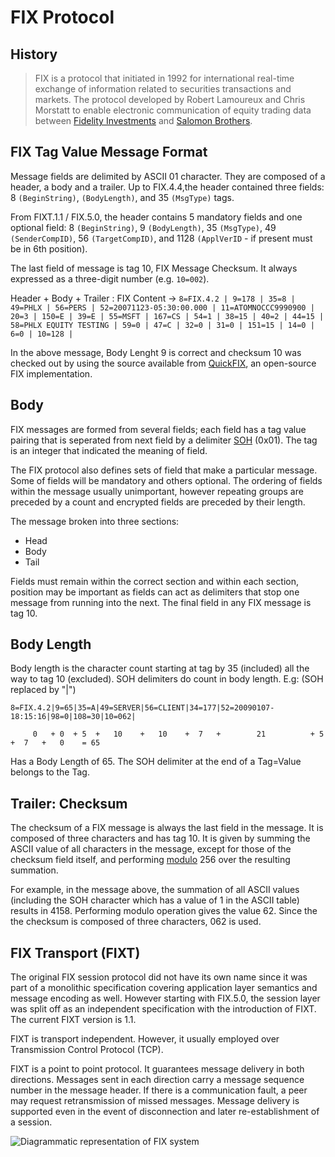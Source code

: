 # FIX Protocol

## History
>FIX is a protocol that initiated in 1992 for international real-time exchange of information related to securities transactions and markets. The
protocol developed by Robert Lamoureux and Chris Morstatt to enable electronic communication of equity trading data between [Fidelity Investments](https://www.fidelity.com/) and
[Salomon Brothers](https://en.wikipedia.org/wiki/Salomon_Brothers).

## FIX Tag Value Message Format

Message fields are delimited by ASCII 01 <start of header> character. They are composed of a header, a body and a trailer.
Up to FIX.4.4,the header contained three fields: 8 ```(BeginString)```, ```(BodyLength)```, and 35 ```(MsgType)``` tags.

From FIXT.1.1 / FIX.5.0, the header contains 5 mandatory fields and one optional field: 8 ```(BeginString)```, 9 ```(BodyLength)```, 35 ```(MsgType)```, 49 ```(SenderCompID)```, 56 ```(TargetCompID)```, and 1128 ```(ApplVerID``` - if present must be in 6th position).

The last field of message is tag 10, FIX Message Checksum. It always expressed as a three-digit number (e.g. ```10=002```).

Header + Body + Trailer : FIX Content ->
```8=FIX.4.2 | 9=178 | 35=8 | 49=PHLX | 56=PERS | 52=20071123-05:30:00.000 | 11=ATOMNOCCC9990900 | 20=3 | 150=E | 39=E | 55=MSFT | 167=CS | 54=1 | 38=15 | 40=2 | 44=15 | 58=PHLX EQUITY TESTING | 59=0 | 47=C | 32=0 | 31=0 | 151=15 | 14=0 | 6=0 | 10=128 | ```

In the above message, Body Lenght 9 is correct and checksum 10 was checked out by using the source available from [QuickFIX](https://en.wikipedia.org/wiki/QuickFIX), an open-source FIX implementation. 

## Body

FIX messages are formed from several fields; each field has a tag value pairing that is seperated from next field by a delimiter [SOH](https://en.wikipedia.org/wiki/C0_and_C1_control_codes#SOH) (0x01). The tag is an integer that indicated the meaning of field.

The FIX protocol also defines sets of field that make a particular message. Some of fields will be mandatory and others optional. The ordering of fields within the message usually unimportant, however repeating groups are preceded by a count and encrypted fields are preceded by their length.

The message broken into three sections:
- Head
- Body
- Tail

Fields must remain within the correct section and within each section, position may be important as fields can act as delimiters that stop one message from running into the next. The final field in any FIX message is tag 10.

## Body Length

Body length is the character count starting at tag by 35 (included) all the way to tag 10 (excluded). SOH delimiters do count in body length.
E.g: (SOH replaced by "|")

```8=FIX.4.2|9=65|35=A|49=SERVER|56=CLIENT|34=177|52=20090107-18:15:16|98=0|108=30|10=062|```

```     0   + 0  + 5  +   10    +   10    +  7   +        21          + 5  +  7   +   0    = 65```

Has a Body Length of 65. The SOH delimiter at the end of a Tag=Value belongs to the Tag.

## Trailer: Checksum

The checksum of a FIX message is always the last field in the message. It is composed of three characters and has tag 10. It is given by summing the ASCII value of all characters in the message, except for those of the checksum field itself, and performing [modulo](https://en.wikipedia.org/wiki/Modulo_operation) 256 over the resulting summation.

For example, in the message above, the summation of all ASCII values (including the SOH character which has a value of 1 in the ASCII table) results in 4158. Performing modulo operation gives the value 62. Since the the checksum is composed of three characters, 062 is used.

## FIX Transport (FIXT)

The original FIX session protocol did not have its own name since it was part of a monolithic specification covering application layer semantics and message encoding as well.
However starting with FIX.5.0, the session layer was split off as an independent specification with the introduction of FIXT. The current FIXT version is 1.1.

FIXT is transport independent. However, it usually employed over Transmission Control Protocol (TCP).

FIXT is a point to point protocol. It guarantees message delivery in both directions. Messages sent in each direction carry a message sequence number in the message header. If there is a communication fault, a peer may request retransmission of missed messages. Message delivery is supported even in the event of disconnection and later re-establishment of a session.

![Diagrammatic representation of FIX system](https://upload.wikimedia.org/wikipedia/commons/thumb/8/8f/Financial_Information_eXchange_System_Connectivity_Diagram.svg/800px-Financial_Information_eXchange_System_Connectivity_Diagram.svg.png)


